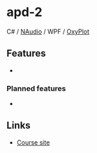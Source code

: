 # apd-2

C# / [NAudio](https://github.com/naudio/NAudio) / WPF / [OxyPlot](https://github.com/oxyplot/oxyplot)

## Features

-

### Planned features

-

## Links

- [Course site](https://mini.pw.edu.pl/~rafalkoj/www/?Dydaktyka:2019%2F2020:-_Analiza_i_przetwarzanie_d%BCwi%EAku)
